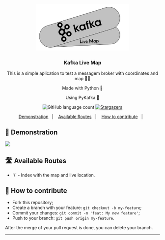 <h1 align="center">
      <img alt="Fastfeet" title="Fastfeet" src=".github/logo.png" width="300px" />
</h1>

<h3 align="center">
  Kafka Live Map
</h3>

<p align="center">This is a simple aplication to test a messagem broker with coordinates and map 👨‍💻</p>

<p align="center">Made with Python 🚀</p>
<p align="center">Using PyKafka 🚀</p>

<p align="center">
  <img alt="GitHub language count" src="https://img.shields.io/github/languages/count/Lgdev07/kafka_live_map?color=%2304D361">

  <a href="https://github.com/Lgdev07/kafka_live_map/stargazers">
    <img alt="Stargazers" src="https://img.shields.io/github/stars/Lgdev07/kafka_live_map?style=social">
  </a>
</p>

<p align="center">
  <a href="#-demonstration">Demonstration</a>&nbsp;&nbsp;&nbsp;|&nbsp;&nbsp;&nbsp;
  <a href="#-available-routes">Available Routes</a>&nbsp;&nbsp;&nbsp;|&nbsp;&nbsp;&nbsp;
  <a href="#-how-to-contribute">How to contribute</a>&nbsp;&nbsp;&nbsp;|&nbsp;&nbsp;&nbsp;
</p>

## 🎉 Demonstration

![](.github/demo.gif)

## 🛣️ Available Routes

- '/' - Index with the map and live location.

## 🤔 How to contribute

- Fork this repository;
- Create a branch with your feature: `git checkout -b my-feature`;
- Commit your changes: `git commit -m 'feat: My new feature'`;
- Push to your branch: `git push origin my-feature`.

After the merge of your pull request is done, you can delete your branch.

---



